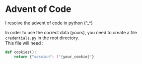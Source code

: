 # Advent of Code

I resolve the advent of code in python (^_^)

In order to use the correct data (yours), you need to create a file `credentials.py` in the root directory.  
This file will need :

```python
def cookies():
    return {"session": f"{your_cookie}"}
```
